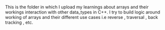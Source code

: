 This is the folder in which I upload my learnings about arrays and their workings interaction with other data_types in C++. 
I try to build logic around working of arrays and their different use cases i.e reverse , traversal , back tracking , etc.
